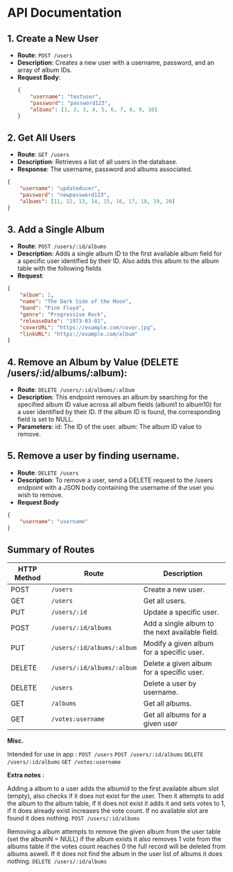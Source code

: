 # API Documentation

## 1. Create a New User

- **Route**: `POST /users`
- **Description**: Creates a new user with a username, password, and an array of album IDs.
- **Request Body**:
  ```json
  {
      "username": "testuser",
      "password": "password123",
      "albums": [1, 2, 3, 4, 5, 6, 7, 8, 9, 10]
  }
  ```

## 2. Get All Users

- **Route**: `GET /users`
- **Description**: Retrieves a list of all users in the database.
- **Response**: The username, password and albums associated. 
```json
{
    "username": "updateduser",
    "password": "newpassword123",
    "albums": [11, 12, 13, 14, 15, 16, 17, 18, 19, 20]
}
```
 ## 3. Add a Single Album

-  **Route**: `POST /users/:id/albums`
-  **Description**: Adds a single album ID to the first available album field for a specific user identified by their ID. Also adds this album to the album table with the following fields
- **Request**:
```json
{
    "album": 1,
    "name": "The Dark Side of the Moon",
    "band": "Pink Floyd",
    "genre": "Progressive Rock",
    "releaseDate": "1973-03-01",
    "coverURL": "https://example.com/cover.jpg",
    "linkURL": "https://example.com/album"
}

```

## 4. Remove an Album by Value (DELETE /users/:id/albums/:album):

- **Route**: `DELETE /users/:id/albums/:album`
- **Description**: This endpoint removes an album by searching for the specified album ID value across all album fields (album1 to album10) for a user identified by their ID. If the album ID is found, the corresponding field is set to NULL.
- **Parameters**:
        id: The ID of the user.
        album: The album ID value to remove.

## 5. Remove a user by finding username. 
    
- **Route**: `DELETE /users`
- **Description**: To remove a user, send a DELETE request to the /users endpoint with a JSON body containing the username of the user you wish to remove.
- **Request Body**
```json
{
    "username": "username"
}
``` 
## Summary of Routes

| HTTP Method | Route                     | Description                                      |
|-------------|---------------------------|--------------------------------------------------|
| POST        | `/users`                  | Create a new user.                               |
| GET         | `/users`                  | Get all users.                                   |
| PUT         | `/users/:id`              | Update a specific user.                          |
| POST        | `/users/:id/albums`       | Add a single album to the next available field.  |
| PUT         | `/users/:id/albums/:album`| Modify a given album for a specific user.        |
| DELETE      | `/users/:id/albums/:album`| Delete a given album for a specific user.        |
| DELETE      | `/users`                  | Delete a user by username.                       |
| GET         | `/albums`                 | Get all albums.                                  |
| GET         | `/votes:username`         | Get all albums for a given user                  |


**Misc.**

Intended for use in app : 
`POST /users`
`POST /users/:id/albums`
`DELETE /users/:id/albums`
`GET /votes:username` 

**Extra notes** : 

Adding a album to a user adds the albumid to the first available album slot (empty), 
also checks if it does not exist for the user. Then it attempts to add the album to the album
table, if it does not exist it adds it and sets votes to 1, if it does already exist increases
the vote count. If no available slot are found it does nothing. `POST /users/:id/albums` 

Removing a album attempts to remove the given album from the user table (set the albumN = NULL)
if the album exists it also removes 1 vote from the albums table if the votes count reaches 0 
the full record will be deleted from albums aswell. If it does not find the album in the
user list of albums it does nothing. `DELETE /users/:id/albums` 

